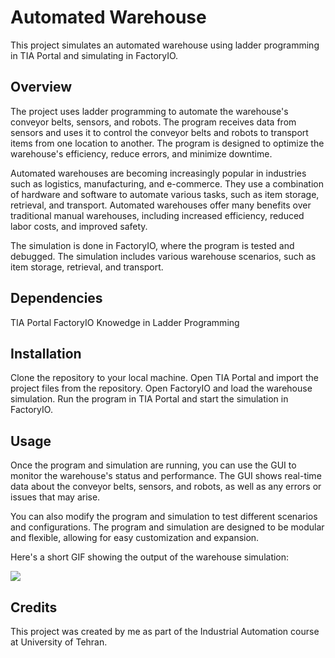 # Automated Warehouse
This project simulates an automated warehouse using ladder programming in TIA Portal and simulating in FactoryIO. 

## Overview
The project uses ladder programming to automate the warehouse's conveyor belts, sensors, and robots. The program receives data from sensors and uses it to control the conveyor belts and robots to transport items from one location to another. The program is designed to optimize the warehouse's efficiency, reduce errors, and minimize downtime.

Automated warehouses are becoming increasingly popular in industries such as logistics, manufacturing, and e-commerce. They use a combination of hardware and software to automate various tasks, such as item storage, retrieval, and transport. Automated warehouses offer many benefits over traditional manual warehouses, including increased efficiency, reduced labor costs, and improved safety.

The simulation is done in FactoryIO, where the program is tested and debugged. The simulation includes various warehouse scenarios, such as item storage, retrieval, and transport.

## Dependencies
TIA Portal
FactoryIO
Knowedge in Ladder Programming

## Installation
Clone the repository to your local machine.
Open TIA Portal and import the project files from the repository.
Open FactoryIO and load the warehouse simulation.
Run the program in TIA Portal and start the simulation in FactoryIO.

## Usage
Once the program and simulation are running, you can use the GUI to monitor the warehouse's status and performance. The GUI shows real-time data about the conveyor belts, sensors, and robots, as well as any errors or issues that may arise.

You can also modify the program and simulation to test different scenarios and configurations. The program and simulation are designed to be modular and flexible, allowing for easy customization and expansion.

Here's a short GIF showing the output of the warehouse simulation:


![](https://github.com/SamiraHajizadeh/AutomatedWarehouse/blob/main/example.gif)


## Credits
This project was created by me as part of the Industrial Automation course at University of Tehran.
